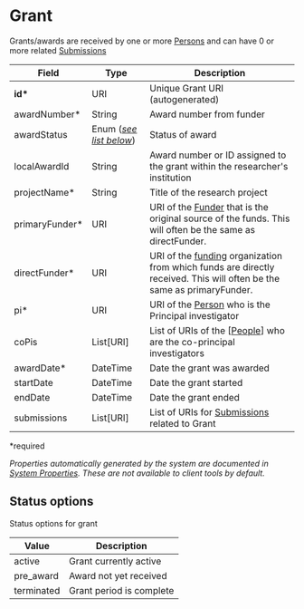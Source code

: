 # Grant

Grants/awards are received by one or more [Persons](Person.md) and can have 0 or more related [Submissions](Submission.md)

| Field  		| Type  		| Description |
| ------------- | ------------- | ------------- |
| __id*__ | URI | Unique Grant URI (autogenerated) |
| awardNumber* | String | Award number from funder |
| awardStatus | Enum ([_see list below_](#status-options)) | Status of award | 
| localAwardId 	| String | Award number or ID assigned to the grant within the researcher's institution |
| projectName* | String | Title of the research project |
| primaryFunder* | URI | URI of the [Funder](Funder.md) that is the original source of the funds. This will often be the same as directFunder. |
| directFunder* | URI | URI of the [funding](Funder.md) organization from which funds are directly received. This will often be the same as primaryFunder. |
| pi* | URI | URI of the [Person](Person.md) who is the Principal investigator |
| coPis | List[URI] | List of URIs of the [[People](Person.md)] who are the co-principal investigators |
| awardDate* | DateTime | Date the grant was awarded |
| startDate | DateTime | Date the grant started |
| endDate | DateTime | Date the grant ended |
| submissions | List[URI] | List of URIs for [Submissions](Submission.md) related to Grant |
 
*required 

*Properties automatically generated by the system are documented in [System Properties](SystemProperties.md). These are not available to client tools by default.*

## Status options

Status options for grant

| Value  		| Description |
| ------------- | ------------- |
| active | Grant currently active |
| pre_award | Award not yet received |
| terminated | Grant period is complete |
